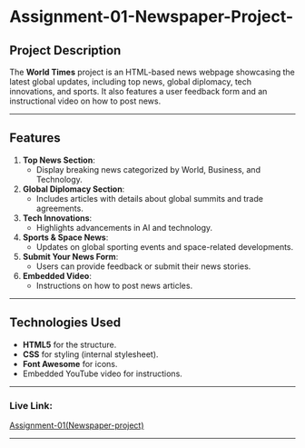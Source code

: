 # Assignment-01-Newspaper-Project-

## Project Description

The **World Times** project is an HTML-based news webpage showcasing the latest global updates, including top news, global diplomacy, tech innovations, and sports. It also features a user feedback form and an instructional video on how to post news.

---

## Features

1. **Top News Section**:
   - Display breaking news categorized by World, Business, and Technology.
2. **Global Diplomacy Section**:
   - Includes articles with details about global summits and trade agreements.
3. **Tech Innovations**:
   - Highlights advancements in AI and technology.
4. **Sports & Space News**:
   - Updates on global sporting events and space-related developments.
5. **Submit Your News Form**:
   - Users can provide feedback or submit their news stories.
6. **Embedded Video**:
   - Instructions on how to post news articles.

---

## Technologies Used

- **HTML5** for the structure.
- **CSS** for styling (internal stylesheet).
- **Font Awesome** for icons.
- Embedded YouTube video for instructions.

---

### Live Link:

[Assignment-01(Newspaper-project)](https://asifiqbalwd.github.io/Assignment-01-Newspaper-Project-/)

---

